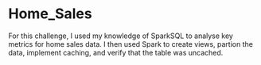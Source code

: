 # Home_Sales

For this challenge, I used my knowledge of SparkSQL to analyse key metrics for home sales data. I then used Spark to create views, partion the data, implement caching, and verify that the table was uncached.
